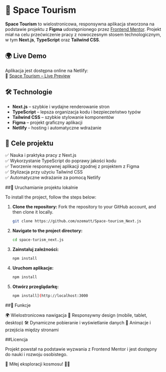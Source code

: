 # 🚀 Space Tourism  

**Space Tourism** to wielostronicowa, responsywna aplikacja stworzona na podstawie projektu z **Figma** udostępnionego przez [Frontend Mentor](https://www.frontendmentor.io/). Projekt miał na celu przećwiczenie pracy z nowoczesnym stosem technologicznym, w tym **Next.js**, **TypeScript** oraz **Tailwind CSS**.  

## 🌍 Live Demo  
Aplikacja jest dostępna online na Netlify:  
🔗 [Space Tourism – Live Preview](https://twoja-domena.netlify.app)  

## 🛠️ Technologie  
- **Next.js** – szybkie i wydajne renderowanie stron  
- **TypeScript** – lepsza organizacja kodu i bezpieczeństwo typów  
- **Tailwind CSS** – szybkie stylowanie komponentów  
- **Figma** – projekt graficzny aplikacji  
- **Netlify** – hosting i automatyczne wdrażanie  

## 🎯 Cele projektu  
✅ Nauka i praktyka pracy z Next.js  
✅ Wykorzystanie TypeScript do poprawy jakości kodu  
✅ Tworzenie responsywnej aplikacji zgodnej z projektem z Figma  
✅ Stylizacja przy użyciu Tailwind CSS  
✅ Automatyczne wdrażanie za pomocą Netlify  

##📂 Uruchamianie projektu lokalnie 

To install the project, follow the steps below:

1. **Clone the repository:**
   Fork the repository to your GitHub account, and then clone it locally.
   ```sh
   git clone https://github.com/ozematt/Space-tourism_Next.js
   ```
   
2. **Navigate to the project directory:**
   ```sh
   cd space-turism_next.js
   ```
   
3. **Zainstaluj zależności:**
    ```sh
   npm install
   ```
4. **Uruchom aplikacje:**
    ```sh
   npm install
   ```
4. **Otwórz przeglądarkę:**
    ```sh
   npm install](http://localhost:3000
   ```

##📌 Funkcje

🌍 Wielostronicowa nawigacja
📱 Responsywny design (mobile, tablet, desktop)
🛠 Dynamiczne pobieranie i wyświetlanie danych
🎨 Animacje i przejścia między stronami


##Licencja

Projekt powstał na podstawie wyzwania z Frontend Mentor i jest dostępny do nauki i rozwoju osobistego.

📌 Miłej eksploracji kosmosu! 🚀🌌


